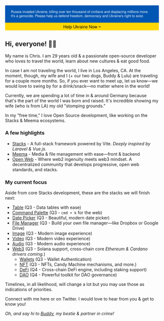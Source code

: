 [![SWUbanner](https://raw.githubusercontent.com/vshymanskyy/StandWithUkraine/main/banner2-direct.svg)](https://github.com/vshymanskyy/StandWithUkraine/blob/main/docs/README.md)

## Hi, everyone! 👋🏼

My name is Chris. I am 29 years old & a passionate open-source developer who loves to travel the world, learn about new cultures & eat good food.

In case I am not traveling the world, I live in Los Angeles, CA. At the moment, though, my wife and I (+ our two dogs, Buddy & Lulu) are traveling for a couple more months. So, if you ever want to meet up, let us know—we would love to swing by for a drink/snack—no matter where in the world!

Currently, we are spending a lot of time in & around Germany because that's the part of the world I was born and raised. It's incredible showing my wife (who is from LA) my old "stomping grounds."

In my "free time," I love Open Source development, like working on the Stacks & Meema ecosystems.

### A few highlights

- [Stacks](https://github.com/stacksjs/stacks) - A full-stack framework powered by Vite. _Deeply inspired by Laravel & Vue.js._
- [Meema](https://github.com/meemalabs) - Media & file management with ease—front & backend
- [Open Web](https://github.com/ow3org) - Where web2 ingenuity meets web3 mindset. A decentralized community that develops progressive, open web standards, and stacks.

### My current focus

Aside from core Stacks development, these are the stacks we will finish next:

- [Table](https://github.com/ow3org/table-stack) (Q3 - Data tables with ease)
- [Command Palette](https://github.com/ow3org/command-palette) (Q3 - `cmd + k` for the web)
- [Date Picker](https://github.com/ow3org/date-picker-stack) (Q3 - Beautiful, modern date picker)
- [File Manager](https://github.com/ow3org/file-manager-stack) (Q3 - Build your own file manager—like Dropbox or Google Drive)
- [Image](https://github.com/ow3org/image-stack) (Q3 - Modern image experience)
- [Video](https://github.com/ow3org/video-stack) (Q3 - Modern video experience)
- [Audio](https://github.com/ow3org/audio-stack) (Q3 - Modern audio experience)
- [Web3](https://github.com/ow3org/web3-stack) (Q3 - Solana support, cross-chain core _Ethereum & Cardano drivers coming._)
  - [Wallets](https://github.com/ow3org/wallets) (Q3 - Wallet Authentication)
  - [NFT](https://github.com/ow3org/nft-stack) (Q3 - NFTs, Candy Machine mechanisms, and more.)
  - [DeFi](https://github.com/ow3org/defi-stack) (Q4 - Cross-chain DeFi engine, including staking support)
  - [DAO](https://github.com/ow3org/dao-stack) (Q4 - Powerful toolkit for DAO governance)

Timelines, in all likelihood, will change a lot but you may use those as indications of priorities.

Connect with me here or on Twitter. I would love to hear from you & get to know you!

_Oh, and say hi to [Buddy](https://www.instagram.com/somebuddyspecial/), my bestie & partner in crime!_
